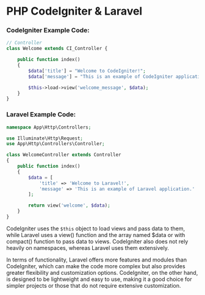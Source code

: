 # PHP CodeIgniter & Laravel

### CodeIgniter Example Code:
``` PHP
// Controller
class Welcome extends CI_Controller {

    public function index()
    {
        $data['title'] = "Welcome to CodeIgniter!";
        $data['message'] = "This is an example of CodeIgniter application.";

        $this->load->view('welcome_message', $data);
    }
}
```


### Laravel Example Code:
``` PHP
namespace App\Http\Controllers;

use Illuminate\Http\Request;
use App\Http\Controllers\Controller;

class WelcomeController extends Controller
{
    public function index()
    {
        $data = [
            'title' => 'Welcome to Laravel!',
            'message' => 'This is an example of Laravel application.'
        ];

        return view('welcome', $data);
    }
}
```

 CodeIgniter uses the `$this` object to load views and pass data to them, while Laravel uses a view() function and the array named $data or with compact() function to pass data to views. CodeIgniter also does not rely heavily on namespaces, whereas Laravel uses them extensively.

 In terms of functionality, Laravel offers more features and modules than CodeIgniter, which can make the code more complex but also provides greater flexibility and customization options. CodeIgniter, on the other hand, is designed to be lightweight and easy to use, making it a good choice for simpler projects or those that do not require extensive customization.